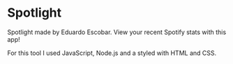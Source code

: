 # Spotlight
Spotlight made by Eduardo Escobar. View your recent Spotify stats with this app!

For this tool I used JavaScript, Node.js and a styled with HTML and CSS.
